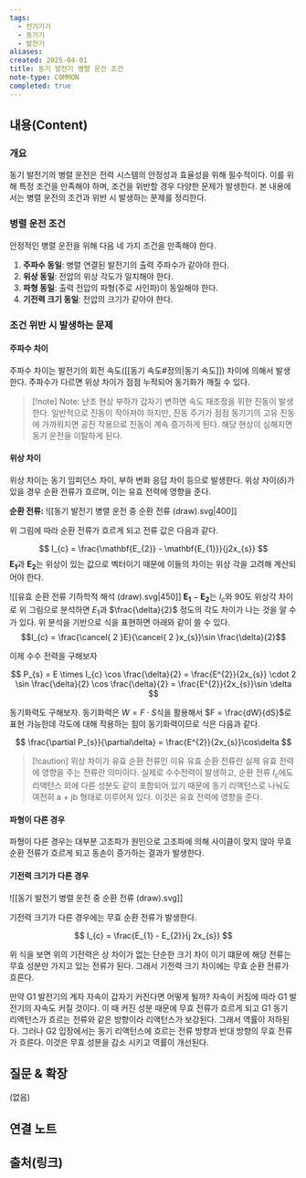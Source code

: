 ```yaml
---
tags:
  - 전기기기
  - 동기기
  - 발전기
aliases: 
created: 2025-04-01
title: 동기 발전기 병렬 운전 조건
note-type: COMMON
completed: true
---
```


## 내용(Content)

### 개요

동기 발전기의 병렬 운전은 전력 시스템의 안정성과 효율성을 위해 필수적이다. 이를 위해 특정 조건을 만족해야 하며, 조건을 위반할 경우 다양한 문제가 발생한다. 본 내용에서는 병렬 운전의 조건과 위반 시 발생하는 문제를 정리한다.

### 병렬 운전 조건

안정적인 병렬 운전을 위해 다음 네 가지 조건을 만족해야 한다.

1. **주파수 동일**: 병렬 연결된 발전기의 출력 주파수가 같아야 한다.
2. **위상 동일**: 전압의 위상 각도가 일치해야 한다.
3. **파형 동일**: 출력 전압의 파형(주로 사인파)이 동일해야 한다.
4. **기전력 크기 동일**: 전압의 크기가 같아야 한다.

### 조건 위반 시 발생하는 문제

#### 주파수 차이

주파수 차이는 발전기의 회전 속도([[동기 속도#정의|동기 속도]]) 차이에 의해서 발생한다. 주파수가 다르면 위상 차이가 점점 누적되어 동기화가 깨질 수 있다.

>[!note] Note: 난조 현상
>부하가 갑자기 변하면 속도 재조정을 위한 진동이 발생한다. 일반적으로 진동이 작아져야 하지만, 진동 주기가 점점 동기기의 고유 진동에 가까워지면 공진 작용으로 진동이 계속 증가하게 된다. 해당 현상이 심해지면 동기 운전을 이탈하게 된다.

#### 위상 차이

위상 차이는 동기 임피던스 차이, 부하 변화 응답 차이 등으로 발생한다. 위상 차이($\delta$)가 있을 경우 순환 전류가 흐르며, 이는 유효 전력에 영향을 준다.


**순환 전류:**
![[동기 발전기 병렬 운전 중 순환 전류 (draw).svg|400]]

위 그림에 따라 순환 전류가 흐르게 되고 전류 값은 다음과 같다.

$$
I_{c} = \frac{\mathbf{E_{2}} - \mathbf{E_{1}}}{j2x_{s}}
$$
$\mathbf{E_{1}}$과 $\mathbf{E_{2}}$는 위상이 있는 값으로 벡터이기 때문에 이들의 차이는 위상 각을 고려해 계산되어야 한다.

![[유효 순환 전류 기하학적 해석 (draw).svg|450]]
$\mathbf{E_{1}} -\mathbf{E_{2}}$는 $I_{c}$와 90도 위상각 차이로 위 그림으로 분석하면 $E_{1}$과 $\frac{\delta}{2}$ 정도의 각도 차이가 나는 것을 알 수가 있다. 위 분석을 기반으로 식을 표현하면 아래와 같이 쓸 수 있다.
$$I_{c} = \frac{\cancel{ 2 }E}{\cancel{ 2 }x_{s}}\sin \frac{\delta}{2}$$



이제 수수 전력을 구해보자

$$
P_{s} = E \times I_{c} \cos \frac{\delta}{2} = \frac{E^{2}}{2x_{s}} \cdot 2 \sin \frac{\delta}{2} \cos \frac{\delta}{2} = \frac{E^{2}}{2x_{s}}\sin \delta
$$

동기화력도 구해보자. 동기화력은 $W = F \cdot S$식을 활용해서 $F = \frac{dW}{dS}$로 표현 가능한데 각도에 대해 작용하는 힘이 동기화력이므로 식은 다음과 같다.

$$
\frac{\partial P_{s}}{\partial\delta} = \frac{E^{2}}{2x_{s}}\cos\delta
$$

>[!caution] 위상 차이가 유효 순환 전류인 이유
>유효 순환 전류란 실제 유효 전력에 영향을 주는 전류란 의미이다. 실제로 수수전력이 발생하고, 순환 전류 $I_{c}$에도 리액턴스 외에 다른 성분도 같이 포함되어 있기 때문에 동기 리액턴스로 나눠도 여전히 a + jb 형태로 이루어져 있다. 이것은 유효 전력에 영향을 준다.


#### 파형이 다른 경우

파형이 다른 경우는 대부분 고조파가 원인으로 고조파에 의해 사이클이 맞지 않아 무효 순환 전류가 흐르게 되고 동손이 증가하는 결과가 발생한다.


#### 기전력 크기가 다른 경우

![[동기 발전기 병렬 운전 중 순환 전류 (draw).svg]]

기전력 크기가 다른 경우에는 무효 순환 전류가 발생한다.

$$
I_{c} = \frac{E_{1} - E_{2}}{j 2x_{s}}
$$

위 식을 보면 위의 기전력은 상 차이가 없는 단순한 크기 차이 이기 떄문에 해당 전류는 무효 성분만 가지고 있는 전류가 된다. 그래서 기전력 크기 차이에는 무효 순환 전류가 흐른다.

만약 G1 발전기의 계자 자속이 갑자기 커진다면 어떻게 될까? 자속이 커짐에 따라 G1 발전기의 자속도 커질 것이다. 이 때 커진 성분 때문에 무효 전류가 흐르게 되고 G1 동기 리액턴스가 흐르는 전류와 같은 방향이라 리액턴스가 보강된다. 그래서 역률이 저하된다. 그러나 G2 입장에서는 동기 리액턴스에 흐르는 전류 방향과 반대 방향의 무효 전류가 흐른다. 이것은 무효 성분을 감소 시키고 역률이 개선된다.




## 질문 & 확장

(없음)

## 연결 노트

## 출처(링크)


